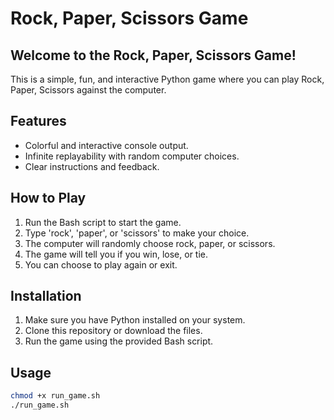 # Rock, Paper, Scissors Game

## Welcome to the Rock, Paper, Scissors Game!

This is a simple, fun, and interactive Python game where you can play Rock, Paper, Scissors against the computer.

## Features
- Colorful and interactive console output.
- Infinite replayability with random computer choices.
- Clear instructions and feedback.

## How to Play
1. Run the Bash script to start the game.
2. Type 'rock', 'paper', or 'scissors' to make your choice.
3. The computer will randomly choose rock, paper, or scissors.
4. The game will tell you if you win, lose, or tie.
5. You can choose to play again or exit.

## Installation
1. Make sure you have Python installed on your system.
2. Clone this repository or download the files.
3. Run the game using the provided Bash script.

## Usage

```bash
chmod +x run_game.sh
./run_game.sh
